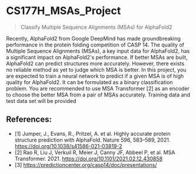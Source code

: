 # CS177H_MSAs_Project
> Classify Multiple Sequence Alignments (MSAs) for AlphaFold2

Recently, AlphaFold2 from Google DeepMind has made groundbreaking performance in the protein
folding competition of CASP 14. The quality of Multiple Sequence Alignments (MSAs), a key input data
for AlphaFold2, has a significant impact on AlphaFold2's performance. If better MSAs are built,
AlphaFold2 can predict structures more accurately. However, there exists no reliable method as yet to judge
which MSA is better. In this project, you are expected to train a neural network to predict if a given MSA
is of high quality for AlphaFold2. It can be formulated as a binary classification problem. You are
recommended to use MSA Transformer [2] as an encoder to choose the better MSA from a pair of MSAs
accurately. Training data and test data set will be provided

## References:
- [1] Jumper, J., Evans, R., Pritzel, A. et al. Highly accurate protein structure prediction with AlphaFold. Nature 596, 583–589, 2021. https://doi.org/10.1038/s41586-021-03819-2
- [2] Rao R, Liu J, Verkuil R, Meier J, Canny JF, Abbeel P, et al. MSA Transformer. 2021. https://doi.org/10.1101/2021.02.12.430858
- [3] https://predictioncenter.org/casp14/doc/presentations/
